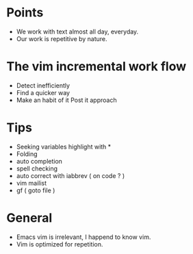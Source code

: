 # Points
- We work with text almost all day, everyday.
- Our work is repetitive by nature.

# The vim incremental work flow
- Detect inefficiently
- Find a quicker way
- Make an habit of it
    Post it approach

# Tips
- Seeking variables highlight with *
- Folding
- auto completion
- spell checking
- auto correct with iabbrev ( on code ? )
- vim mailist
- gf ( goto file )

# General
- Emacs vim is irrelevant, I happend to know vim.
- Vim is optimized for repetition.
